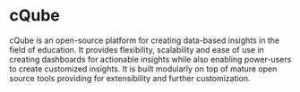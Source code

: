 # cQube
cQube is an open-source platform for creating data-based insights in the field of education. It provides flexibility, scalability and ease of use in creating dashboards for actionable insights while also enabling power-users to create customized insights. It is built modularly on top of mature open source tools providing for extensibility and further customization.


